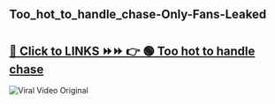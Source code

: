 
 ## Too_hot_to_handle_chase-Only-Fans-Leaked

# <h2><a href="https://clipsfans.com/Too_hot_to_handle_chase&ref=git">🔗 Click to LINKS ⏩⏩ 👉 🟢 Too hot to handle chase </a></h2>

<a href="https://clipsfans.com/Too_hot_to_handle_chase&ref=git" rel="nofollow" data-target="animated-image.originalLink"><img src="https://i.ibb.co.com/xMMVF88/686577567.gif" alt="Viral Video Original" style="max-width: 100%; display: inline-block;" data-target="animated-image.originalImage"></a>
